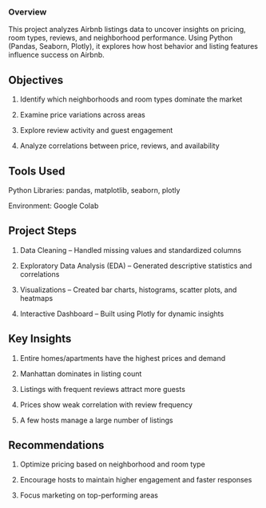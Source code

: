 ### **Overview**

This project analyzes Airbnb listings data to uncover insights on pricing, room types, reviews, and neighborhood performance. Using Python (Pandas, Seaborn, Plotly), it explores how host behavior and listing features influence success on Airbnb.

## **Objectives**

  1. Identify which neighborhoods and room types dominate the market

  2. Examine price variations across areas

  3. Explore review activity and guest engagement

  4. Analyze correlations between price, reviews, and availability

## **Tools Used**

Python Libraries: pandas, matplotlib, seaborn, plotly

Environment:  Google Colab

## **Project Steps**

  1. Data Cleaning – Handled missing values and standardized columns

  2. Exploratory Data Analysis (EDA) – Generated descriptive statistics and correlations

  3. Visualizations – Created bar charts, histograms, scatter plots, and heatmaps

  4. Interactive Dashboard – Built using Plotly for dynamic insights

## **Key Insights**

  1. Entire homes/apartments have the highest prices and demand

  2. Manhattan dominates in listing count

  3. Listings with frequent reviews attract more guests

  4. Prices show weak correlation with review frequency

  5. A few hosts manage a large number of listings

## **Recommendations**

1. Optimize pricing based on neighborhood and room type

2. Encourage hosts to maintain higher engagement and faster responses

3. Focus marketing on top-performing areas

